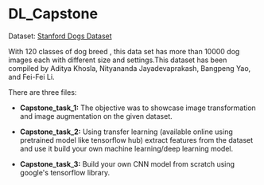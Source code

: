 # DL_Capstone

Dataset: <a href="http://vision.stanford.edu/aditya86/ImageNetDogs/" rel="nofollow">Stanford Dogs Dataset</a>

With 120 classes of dog breed , this data set has more than 10000 dog images each with different size and settings.This dataset has been compiled by Aditya Khosla, Nityananda Jayadevaprakash, Bangpeng Yao, and Fei-Fei Li.

There are three files:

* <b>Capstone_task_1:</b> 
The objective was to showcase image transformation and image augmentation on the given dataset.

* <b>Capstone_task_2:</b>
Using transfer learning (available online using pretrained model like tensorflow hub) extract features from the dataset and use it build your own machine learning/deep learning model.

* <b>Capstone_task_3:</b>
Build your own CNN model from scratch using google's tensorflow library.
